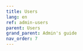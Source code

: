 ```yaml
---
title: Users
lang: en
ref: admin-users
parent: Users
grand_parent: Admin's guide
nav_order: 7
---
```

